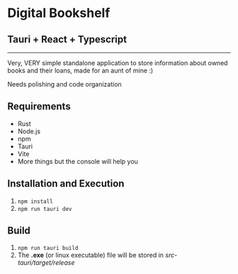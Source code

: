 # Digital Bookshelf

## Tauri + React + Typescript

---

Very, VERY simple standalone application to store information about owned books and their loans, made for an aunt of mine :)

Needs polishing and code organization

## Requirements

- Rust
- Node.js
- npm
- Tauri
- Vite
- More things but the console will help you

## Installation and Execution

1. `npm install`
2. `npm run tauri dev`

## Build

1. `npm run tauri build`
2. The **.exe** (or linux executable) file will be stored in *src-tauri/target/release*

